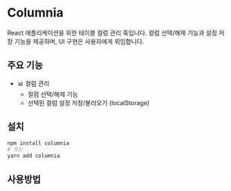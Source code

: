 # Columnia

React 애플리케이션을 위한 테이블 컬럼 관리 훅입니다.
컬럼 선택/해제 기능과 설정 저장 기능을 제공하며, UI 구현은 사용자에게 위임합니다.

## 주요 기능

- 📊 컬럼 관리
  - 컬럼 선택/해제 기능
  - 선택된 컬럼 설정 저장/불러오기 (localStorage)

## 설치

```bash
npm install columnia
# 또는
yarn add columnia
```

## 사용방법
